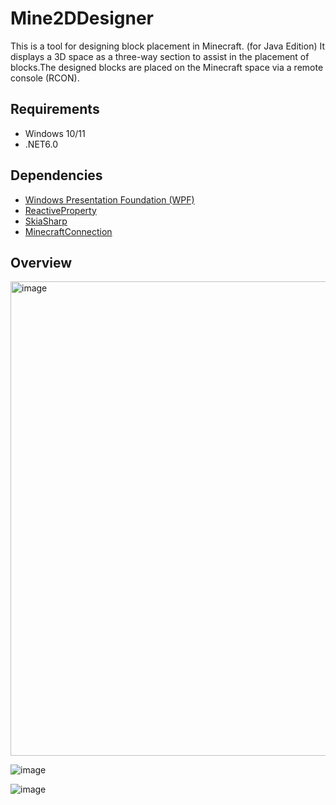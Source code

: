 # Mine2DDesigner
This is a tool for designing block placement in Minecraft. (for Java Edition)
It displays a 3D space as a three-way section to assist in the placement of blocks.The designed blocks are placed on the Minecraft space via a remote console (RCON).

## Requirements
- Windows 10/11
- .NET6.0

## Dependencies
- [Windows Presentation Foundation (WPF)](https://github.com/dotnet/wpf)
- [ReactiveProperty](https://github.com/runceel/ReactiveProperty)
- [SkiaSharp](https://github.com/mono/SkiaSharp)
- [MinecraftConnection](https://github.com/takunology/MinecraftConnection)

## Overview

<img width="759" alt="image" src="https://user-images.githubusercontent.com/1255359/211190050-f6b34dfa-1668-40e2-b852-61e2133588ed.png">

![image](https://user-images.githubusercontent.com/1255359/211197328-089b7409-a2b2-4b0c-89f2-30cbeb10835f.png)

![image](https://user-images.githubusercontent.com/1255359/211197450-b089f7c3-37ac-4a52-8e30-a025620c78c7.png)

